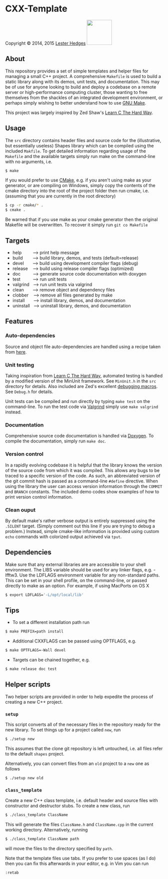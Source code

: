 # CXX-Template

<p>Copyright &copy; 2014, 2015 <a href="http://lesterhedges.net">Lester Hedges</a>
<a href="http://www.gnu.org/licenses/gpl-3.0.html">
<img width="80" src="http://www.gnu.org/graphics/gplv3-127x51.png"></a></p>

## About
This repository provides a set of simple templates and helper files for
managing a small C++ project. A comprehensive `Makefile` is used to build a
static library along with its demos, unit tests, and documentation. This may
be of use for anyone looking to build and deploy a codebase on a remote server
or high-performance computing cluster, those wanting to free themselves from
the shackles of an integrated development environment, or perhaps simply wishing
to better understand how to use [GNU Make](http://www.gnu.org/software/make/).

This project was largely inspired by Zed Shaw's [Learn C The Hard Way](http://c.learncodethehardway.org/book/).

## Usage
The `src` directory contains header files and source code for the (illustrative,
but essentially useless) Shapes library which can be compiled using the included
`Makfile`. To get detailed information regarding usage of the `Makefile` and the
available targets simply run make on the command-line with no arguments, i.e.

```bash
$ make
```
If you would prefer to use [CMake](http://www.cmake.org/), e.g. if you aren't
using make as your generator, or are compiling on Windows, simply copy the
contents of the cmake directory into the root of the project folder then run
cmake, i.e. (assuming that you are currently in the root directory)

```bash
$ cp -r cmake/* .
$ cmake .
```

Be warned that if you use make as your cmake generator then the original
Makefile will be overwritten. To recover it simply run `git co Makefile`

## Targets
* help&nbsp;&nbsp;&nbsp;&nbsp;&nbsp;&nbsp;&nbsp;&nbsp;&nbsp;-->  print help message
* build&nbsp;&nbsp;&nbsp;&nbsp;&nbsp;&nbsp;&nbsp;&nbsp;-->  build library, demos, and tests (default=release)
* devel&nbsp;&nbsp;&nbsp;&nbsp;&nbsp;&nbsp;&nbsp;-->  build using development compiler flags (debug)
* release&nbsp;&nbsp;&nbsp;&nbsp;-->  build using release compiler flags (optimized)
* doc&nbsp;&nbsp;&nbsp;&nbsp;&nbsp;&nbsp;&nbsp;&nbsp;&nbsp;&nbsp;-->  generate source code documentation with doxygen
* test&nbsp;&nbsp;&nbsp;&nbsp;&nbsp;&nbsp;&nbsp;&nbsp;&nbsp;&nbsp;-->  run unit tests
* valgrind&nbsp;&nbsp;&nbsp;-->  run unit tests via valgrind
* clean&nbsp;&nbsp;&nbsp;&nbsp;&nbsp;&nbsp;&nbsp;-->  remove object and dependency files
* clobber&nbsp;&nbsp;&nbsp;&nbsp;-->  remove all files generated by make
* install&nbsp;&nbsp;&nbsp;&nbsp;&nbsp;&nbsp;&nbsp;-->  install library, demos, and documentation
* uninstall&nbsp;&nbsp;&nbsp;-->  uninstall library, demos, and documentation

## Features

### Auto-dependencies
Source and object file auto-dependencies are handled using a recipe taken from
[here](http://scottmcpeak.com/autodepend/autodepend.html).

### Unit testing
Taking inspiration from [Learn C The Hard Way](http://c.learncodethehardway.org/book/),
automated testing is handled by a modified version of the MinUnit framework.
See `MinUnit.h` in the `src` directory for details. Also included are Zed's
excellent [debugging macros](http://c.learncodethehardway.org/book/ex20.html).
See `Debug.h` for details.

Unit tests can be compiled and run directly by typing `make test` on the
command-line. To run the test code via [Valgrind](http://valgrind.org/)
simply use `make valgrind` instead.

### Documentation
Comprehensive source code documentation is handled via
[Doxygen](http://www.stack.nl/~dimitri/doxygen/).
To compile the documentation, simply run `make doc`.

### Version control
In a rapidly evolving codebase it is helpful that the library knows the version of
the source code from which it was compiled. This allows any bugs to be traced to
a specific version of the code. As such, an abbreviated version of the git commit
hash is passed as a command-line `#define` directive. When using the library the
user can access version information through the `COMMIT` and `BRANCH` constants.
The included demo codes show examples of how to print version control information.

### Clean ouput
By default make's rather verbose output is entirely suppressed using the
`.SILENT` target. (Simply comment out this line if you are trying to debug
a problem.) Instead, simple cmake-like information is provided using custom
`echo` commands with colorized output achieved via `tput`.

## Dependencies
Make sure that any external libraries are are accessible to your shell
environment. The LIBS variable should be used for any linker flags, e.g.
-lfftw3. Use the LDFLAGS environment variable for any non-standard paths.
This can be set in your shell profile, on the command-line, or passed directly
to make as an option. For example, if using MacPorts on OS X

```bash
$ export LDFLAGS='-L/opt/local/lib'
```

## Tips
* To set a different installation path run
```bash
$ make PREFIX=path install
```
* Additional CXXFLAGS can be passed using OPTFLAGS, e.g.
```bash
$ make OPTFLAGS=-Wall devel
```
* Targets can be chained together, e.g.
```bash
$ make release doc test
```

## Helper scripts
Two helper scripts are provided in order to help expedite the process of
creating a new C++ project.

### `setup`
This script converts all of the necessary files in the repository ready
for the new library. To set things up for a project called `new`, run

```bash
$ ./setup new
```

This assumes that the clone git repository is left untouched, i.e. all files
refer to the default `shapes` project.

Alternatively, you can convert files from an `old` project to a `new` one as
follows

```bash
$ ./setup new old
```

### `class_template`
Create a new C++ class template, i.e. default header and source files with
constructor and destructor stubs. To create a new class, run

```bash
$ ./class_template ClassName
```

This will generate the files `ClassName.h` and `ClassName.cpp` in the current
working directory. Alternatively, running

```bash
$ ./class_template ClassName path
```

will move the files to the directory specified by `path`.

Note that the template files use tabs. If you prefer to use spaces (as I do)
then you can fix this afterwards in your editor, e.g. in Vim you can run

```bash
:retab
```
